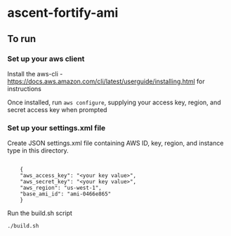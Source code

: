 # ascent-fortify-ami

## To run
### Set up your aws client
Install the aws-cli - https://docs.aws.amazon.com/cli/latest/userguide/installing.html for instructions

Once installed, run `aws configure`, supplying your access key, region, and secret access key when prompted

### Set up your settings.xml file
Create JSON settings.xml file containing AWS ID, key, region, and instance type in this directory.
```

    {
    "aws_access_key": "<your key value>",
    "aws_secret_key": "<your key value>",
    "aws_region": "us-west-1",
    "base_ami_id": "ami-0466e865"
    }
```

Run the build.sh script
```
./build.sh
```

